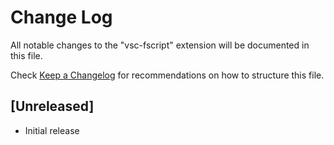 # Change Log

All notable changes to the "vsc-fscript" extension will be documented in this file.

Check [Keep a Changelog](http://keepachangelog.com/) for recommendations on how to structure this file.

## [Unreleased]

- Initial release